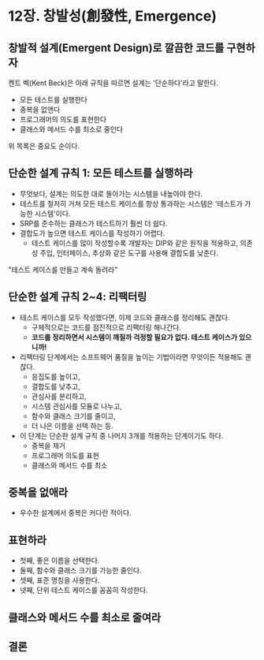 # 12장. 창발성(創發性, Emergence)

## 창발적 설계(Emergent Design)로 깔끔한 코드를 구현하자

켄트 벡(Kent Beck)은 아래 규칙을 따르면 설계는 '단순하다'라고 말한다.

- 모든 테스트를 실행한다
- 중복을 없앤다
- 프로그래머의 의도를 표현한다
- 클래스와 메서드 수를 최소로 줄인다

위 목록은 중요도 순이다.

## 단순한 설계 규칙 1: 모든 테스트를 실행하라

- 무엇보다, 설계는 의도한 대로 돌아가는 시스템을 내높아야 한다.
- 테스트를 철저히 거쳐 모든 테스트 케이스를 항상 통과하는 시스템은 '테스트가 가능한 시스템'이다.
- SRP를 준수하는 클래스가 테스트하기 훨씬 더 쉽다.
- 결합도가 높으면 테스트 케이스를 작성하기 어렵다.
  - 테스트 케이스를 많이 작성할수록 개발자는 DIP와 같은 원칙을 적용하고, 의존성 주입, 인터페이스, 추상화 같은 도구를 사용해 결합도를 낮춘다.

"테스트 케이스를 만들고 계속 돌려라"

## 단순한 설계 규칙 2~4: 리팩터링

- 테스트 케이스를 모두 작성했다면, 이제 코드와 클래스를 정리해도 괜찮다.
  - 구체적으로는 코드를 점진적으로 리팩터링 해나간다.
  - **코드를 정리하면서 시스템이 깨질까 걱정할 필요가 없다. 테스트 케이스가 있으니까!**
- 리팩터링 단계에서는 소프트웨어 품질을 높이는 기법이라면 무엇이든 적용해도 괜찮다.
  - 응집도를 높이고,
  - 결합도를 낮추고,
  - 관심사를 분리하고,
  - 시스템 관심사를 모듈로 나누고,
  - 함수와 클래스 크기를 줄이고,
  - 더 나은 이름을 선택 하는 등.
- 이 단계는 단순한 설계 규칙 중 나머지 3개를 적용하는 단계이기도 하다.
  - 중복을 제거
  - 프로그래머 의도를 표현
  - 클래스와 메서드 수를 최소

## 중복을 없애라

- 우수한 설계에서 중복은 커다란 적이다.

## 표현하라

- 첫째, 좋은 이름을 선택한다.
- 둘째, 함수와 클래스 크기를 가능한 줄인다.
- 셋째, 표준 명칭을 사용한다.
- 넷째, 단위 테스트 케이스를 꼼꼼히 작성한다.

## 클래스와 메서드 수를 최소로 줄여라

## 결론
